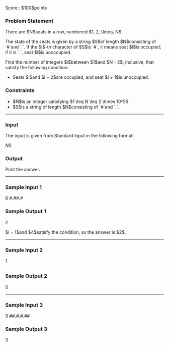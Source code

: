 
<div>

<span>

<span>

<p>
Score : $100$points
</p>

<div>

<section>

### **Problem Statement**

<p>
There are $N$seats in a row, numbered $1, 2, \ldots, N$.
</p>

<p>
The state of the seats is given by a string $S$of length $N$consisting of `#`and `.`. If the $i$-th character of $S$is `#`, it means seat $i$is occupied; if it is `.`, seat $i$is unoccupied.
</p>

<p>
Find the number of integers $i$between $1$and $N - 2$, inclusive, that satisfy the following condition:
</p>

<ul>

<li>
Seats $i$and $i + 2$are occupied, and seat $i + 1$is unoccupied.
</li>

</ul>

</section>

</div>

<div>

<section>

### **Constraints**

<ul>

<li>
$N$is an integer satisfying $1 \leq N \leq 2 \times 10^5$.
</li>

<li>
$S$is a string of length $N$consisting of `#`and `.`.
</li>

</ul>

</section>

</div>

---

<div>

<div>

<section>

### **Input**

<p>
The input is given from Standard Input in the following format:
</p>

<div>

$N$$S$
</div>

</section>

</div>

<div>

<section>

### **Output**

<p>
Print the answer.
</p>

</section>

</div>

</div>

---

<div>

<section>

### **Sample Input 1**

<div>

6
#.##.#

</div>

</section>

</div>

<div>

<section>

### **Sample Output 1**

<div>

2

</div>

<p>
$i = 1$and $4$satisfy the condition, so the answer is $2$.
</p>

</section>

</div>

---

<div>

<section>

### **Sample Input 2**

<div>

1
#

</div>

</section>

</div>

<div>

<section>

### **Sample Output 2**

<div>

0

</div>

</section>

</div>

---

<div>

<section>

### **Sample Input 3**

<div>

9
##.#.#.##

</div>

</section>

</div>

<div>

<section>

### **Sample Output 3**

<div>

3

</div>

</section>

</div>

</span>

</span>

</div>
